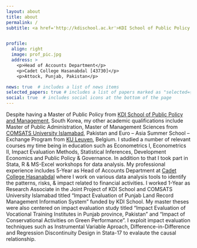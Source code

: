 ```yaml
---
layout: about
title: about
permalink: /
subtitle: <a href='http://kdischool.ac.kr'>KDI School of Public Policy and Management; </a>. subtitle: <a href='http://cch.edu.pk'>Cadet College Hasanabdal</a>. 


profile:
  align: right
  image: prof_pic.jpg
  address: >
    <p>Head of Accounts Department</p>
    <p>Cadet College Hasanabdal [43730]</p>
    <p>Attock, Punjab, Pakistan</p>

news: true  # includes a list of news items
selected_papers: true # includes a list of papers marked as "selected={true}"
social: true  # includes social icons at the bottom of the page
---
```


Despite having a Master of Public Policy from [KDI School of Public Policy and Management](http://kdischool.ac.kr), South Korea, my other academic qualifications include Master of Public Administration, Master of Management Sciences from [COMSATS University Islamabad](http://attock.comsats.edu.pk), Pakistan and Euro – Asia Summer School – Exchange Program from [KU Leuven](https://ghum.kuleuven.be/ggs/research/euro_asia_summerschool/summer-school-2021), Belgium. I studied a number of relevant courses my time being in education such as Econometrics I, Econometrics II, Impact Evaluation Methods, Statistical Inferences, Development Economics and Public Policy & Governance. In addition to that I took part in Stata, R & MS-Excel workshops for data analysis.
My professional experience includes 5-Year as Head of Accounts Department at [Cadet College Hasanabdal](http://cch.edu.pk) where I work on various data analysis tools to identify the patterns, risks, & impact related to financial activities. I worked 1-Year as Research Associate in the Joint Project of KDI School and COMSATS University Islamabad titled “Impact Evaluation of Punjab Land Record Management Information System” funded by KDI School. My master theses were also centered on impact evaluation study titled “Impact Evaluation of Vocational Training Institutes in Punjab province, Pakistan” and “Impact of Conservational Activities on Green Performance”. I exploit impact evaluation techniques such as Instrumental Variable Aproach, Difference-in-Difference and Regression Discontinuity Design in Stata-17 to evalaute the causal relationship.

